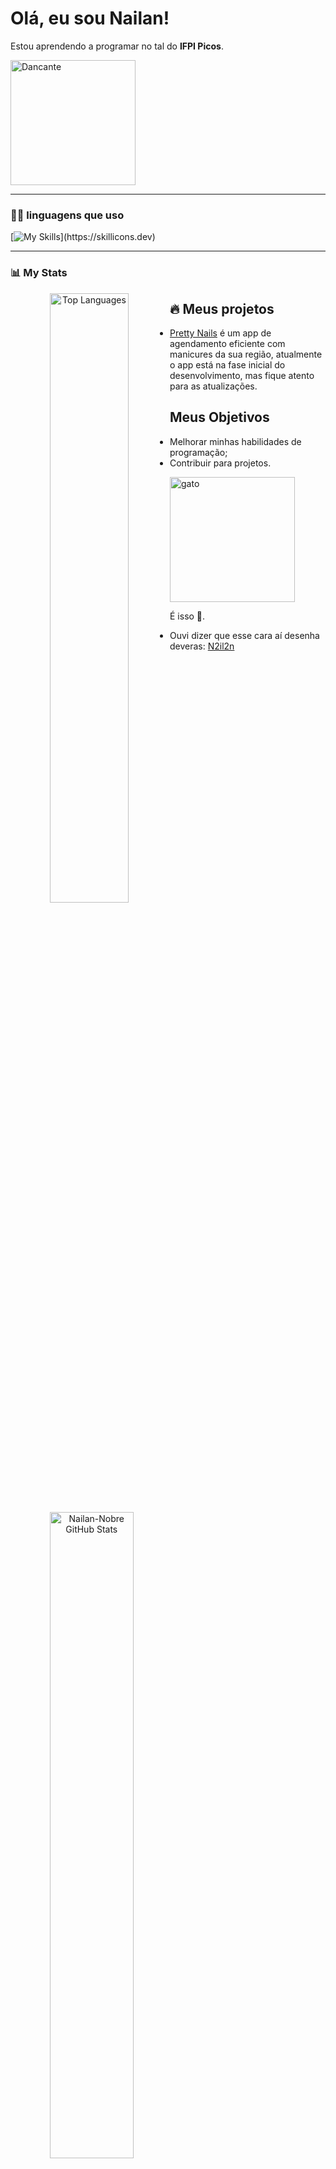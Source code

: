 # Olá, eu sou Nailan!

Estou aprendendo a programar no tal do **IFPI Picos**.

<img src="https://th.bing.com/th/id/R.5ec43944748de0beb799abdd2aaeae65?rik=1haYwgHdF9Qbcg&riu=http%3a%2f%2f24.media.tumblr.com%2fb9a552bef486726fb1206750e50c643e%2ftumblr_mq4c74lZ6S1rwai13o1_500.gif&ehk=RBG4kUJF1rTPpqf1sfVW%2bfm5l3Uy6c6e7bjpVOZ7ghk%3d&risl=&pid=ImgRaw&r=0" width="200" alt="Dancante">

---
### 👨‍💻 linguagens que uso

[![My Skills](https://skillicons.dev/icons?i=,html,css,já,py,)](https://skillicons.dev)


---
### 📊 **My Stats**

<div align="center">
  <img alt="Top Languages" align="left" width="50%" height 50% src="https://github-readme-stats.vercel.app/api/top-langs/?username=Nailan-Nobre&layout=compact&langs_count=10&theme=dark"/>
  <img alt="Nailan-Nobre GitHub Stats" align="left" width="51.5%" src="https://github-readme-stats.vercel.app/api?username=Nailan-Nobre &show_icons=true&theme=dark"/>
</div>

## 🔥 Meus projetos
- [Pretty Nails](https://ifpi-picos.github.io/projeto-integrador-pretty-nails/) é um app de agendamento eficiente com manicures da sua região, atualmente o app está na fase inicial do desenvolvimento, mas fique atento para as atualizações.

## Meus Objetivos
- Melhorar minhas habilidades de programação;
- Contribuir para projetos.

<img src="https://i.gifer.com/origin/bc/bcbb9ef33e46f728908acea171722f83_w200.webp" width="200" alt="gato">

É isso 🤙.
- Ouvi dizer que esse cara aí desenha deveras: [N2il2n](https://www.instagram.com/n2il2n/)
